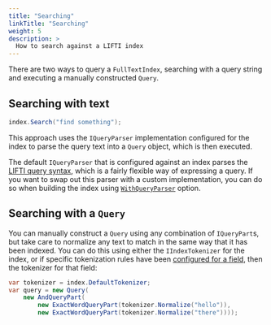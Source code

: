 ```yaml
---
title: "Searching"
linkTitle: "Searching"
weight: 5
description: >
  How to search against a LIFTI index
---
```


There are two ways to query a `FullTextIndex`, searching with a query string and executing a manually constructed `Query`.

## Searching with text

``` csharp
index.Search("find something");
```

This approach uses the `IQueryParser` implementation configured for the index to parse the query text into a `Query` object, which is then executed.

The default `IQueryParser` that is configured against an index parses the [LIFTI query syntax](./lifti-query-syntax), which is a fairly flexible way of expressing a query. If you want to swap out this parser with a custom implementation, you can do so when building the index using [`WithQueryParser`](../index-construction/withqueryparser) option.

## Searching with a `Query`

You can manually construct a `Query` using any combination of `IQueryPart`s, but take care to normalize any text to match in the same way that it has been indexed. You can do this using either the `IIndexTokenizer` for the index, or if specific tokenization rules have been [configured for a field](../index-construction/withobjecttokenization), then the tokenizer for that field:

``` csharp
var tokenizer = index.DefaultTokenizer;
var query = new Query(
    new AndQueryPart(
        new ExactWordQueryPart(tokenizer.Normalize("hello")), 
        new ExactWordQueryPart(tokenizer.Normalize("there"))));
```
